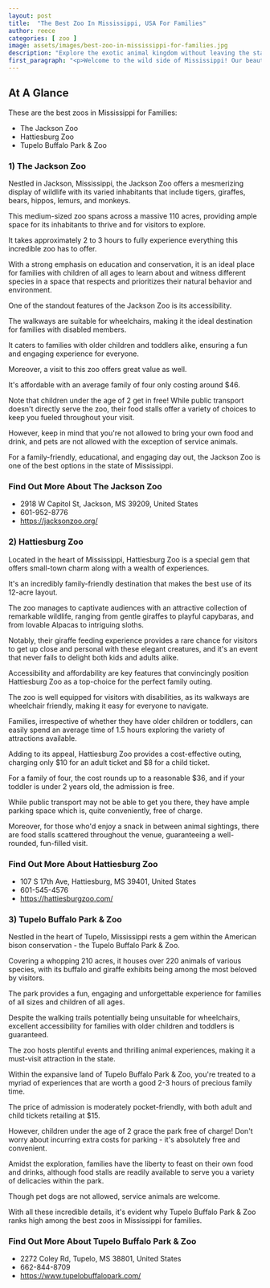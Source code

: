 ```yaml
---
layout: post
title:  "The Best Zoo In Mississippi, USA For Families"
author: reece
categories: [ zoo ]
image: assets/images/best-zoo-in-mississippi-for-families.jpg
description: "Explore the exotic animal kingdom without leaving the state! Discover Mississippi's top zoos in this detailed blog article. From their unique exhibits to interactive experiences, find out why these zoos captivate and educate both children and adults."
first_paragraph: "<p>Welcome to the wild side of Mississippi! Our beautiful state, known for its rich history, southern tidbits, and delectable cuisine, is also home to some incredibly inviting and educational zoos.</p><p>But which ones are the ideal destinations for a family outing? We’ll be exploring this exciting aspect of Mississippi and taking you on a virtual tour of its top-ranking zoos, perfect for an amusing and knowledgeable day with your children.</p><p>Prepare to witness the magnificence of wildlife, a wide array of endangered species, and interactive animal shows that will leave both adults and kids amazed.</p><p>So pack your binoculars and join us for this wild ride to find which wonder-filled zoos in Mississippi offer the perfect blend of education, exploration, delight and memorable family-friendly experiences.</p>"
---
```


<div class="overview" markdown="1"> 

## At A Glance

These are the best zoos in Mississippi for Families:

- The Jackson Zoo
- Hattiesburg Zoo
- Tupelo Buffalo Park & Zoo


</div>


### 1) The Jackson Zoo

Nestled in Jackson, Mississippi, the Jackson Zoo offers a mesmerizing display of wildlife with its varied inhabitants that include tigers, giraffes, bears, hippos, lemurs, and monkeys. 

This medium-sized zoo spans across a massive 110 acres, providing ample space for its inhabitants to thrive and for visitors to explore. 

It takes approximately 2 to 3 hours to fully experience everything this incredible zoo has to offer. 

With a strong emphasis on education and conservation, it is an ideal place for families with children of all ages to learn about and witness different species in a space that respects and prioritizes their natural behavior and environment.

One of the standout features of the Jackson Zoo is its accessibility. 

The walkways are suitable for wheelchairs, making it the ideal destination for families with disabled members. 

It caters to families with older children and toddlers alike, ensuring a fun and engaging experience for everyone. 

Moreover, a visit to this zoo offers great value as well. 

It's affordable with an average family of four only costing around $46. 

Note that children under the age of 2 get in free! While public transport doesn't directly serve the zoo, their food stalls offer a variety of choices to keep you fueled throughout your visit. 

However, keep in mind that you're not allowed to bring your own food and drink, and pets are not allowed with the exception of service animals. 

For a family-friendly, educational, and engaging day out, the Jackson Zoo is one of the best options in the state of Mississippi.


<div class="find-out-more" markdown="1">

### Find Out More About The Jackson Zoo

- 2918 W Capitol St, Jackson, MS 39209, United States
- 601-952-8776
- https://jacksonzoo.org/


</div>


### 2) Hattiesburg Zoo

Located in the heart of Mississippi, Hattiesburg Zoo is a special gem that offers small-town charm along with a wealth of experiences. 

It's an incredibly family-friendly destination that makes the best use of its 12-acre layout. 

The zoo manages to captivate audiences with an attractive collection of remarkable wildlife, ranging from gentle giraffes to playful capybaras, and from lovable Alpacas to intriguing sloths. 

Notably, their giraffe feeding experience provides a rare chance for visitors to get up close and personal with these elegant creatures, and it's an event that never fails to delight both kids and adults alike. 



Accessibility and affordability are key features that convincingly position Hattiesburg Zoo as a top-choice for the perfect family outing. 

The zoo is well equipped for visitors with disabilities, as its walkways are wheelchair friendly, making it easy for everyone to navigate. 

Families, irrespective of whether they have older children or toddlers, can easily spend an average time of 1.5 hours exploring the variety of attractions available. 

Adding to its appeal, Hattiesburg Zoo provides a cost-effective outing, charging only $10 for an adult ticket and $8 for a child ticket. 

For a family of four, the cost rounds up to a reasonable $36, and if your toddler is under 2 years old, the admission is free. 

While public transport may not be able to get you there, they have ample parking space which is, quite conveniently, free of charge. 

Moreover, for those who'd enjoy a snack in between animal sightings, there are food stalls scattered throughout the venue, guaranteeing a well-rounded, fun-filled visit.


<div class="find-out-more" markdown="1">

### Find Out More About Hattiesburg Zoo

- 107 S 17th Ave, Hattiesburg, MS 39401, United States
- 601-545-4576
- https://hattiesburgzoo.com/


</div>


### 3) Tupelo Buffalo Park & Zoo

Nestled in the heart of Tupelo, Mississippi rests a gem within the American bison conservation - the Tupelo Buffalo Park & Zoo. 

Covering a whopping 210 acres, it houses over 220 animals of various species, with its buffalo and giraffe exhibits being among the most beloved by visitors. 

The park provides a fun, engaging and unforgettable experience for families of all sizes and children of all ages. 

Despite the walking trails potentially being unsuitable for wheelchairs, excellent accessibility for families with older children and toddlers is guaranteed. 

The zoo hosts plentiful events and thrilling animal experiences, making it a must-visit attraction in the state.

Within the expansive land of Tupelo Buffalo Park & Zoo, you're treated to a myriad of experiences that are worth a good 2-3 hours of precious family time. 

The price of admission is moderately pocket-friendly, with both adult and child tickets retailing at $15. 

However, children under the age of 2 grace the park free of charge! Don't worry about incurring extra costs for parking - it's absolutely free and convenient. 

Amidst the exploration, families have the liberty to feast on their own food and drinks, although food stalls are readily available to serve you a variety of delicacies within the park. 

Though pet dogs are not allowed, service animals are welcome. 

With all these incredible details, it's evident why Tupelo Buffalo Park & Zoo ranks high among the best zoos in Mississippi for families.


<div class="find-out-more" markdown="1">

### Find Out More About Tupelo Buffalo Park & Zoo

- 2272 Coley Rd, Tupelo, MS 38801, United States
- 662-844-8709
- https://www.tupelobuffalopark.com/


</div>

